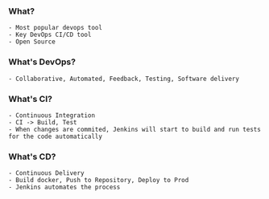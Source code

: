 

### What?
	- Most popular devops tool
 	- Key DevOps CI/CD tool
  	- Open Source

### What's DevOps?
	- Collaborative, Automated, Feedback, Testing, Software delivery

### What's CI?
	- Continuous Integration
 	- CI -> Build, Test
  	- When changes are commited, Jenkins will start to build and run tests for the code automatically

### What's CD?
	- Continuous Delivery
 	- Build docker, Push to Repository, Deploy to Prod
  	- Jenkins automates the process
 
